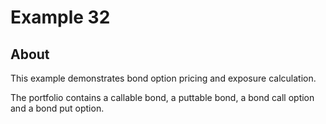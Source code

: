 ﻿# Example 32

## About
This example demonstrates bond option pricing and exposure calculation. 

The portfolio contains a callable bond, a puttable bond, a bond call option and a bond put option.
